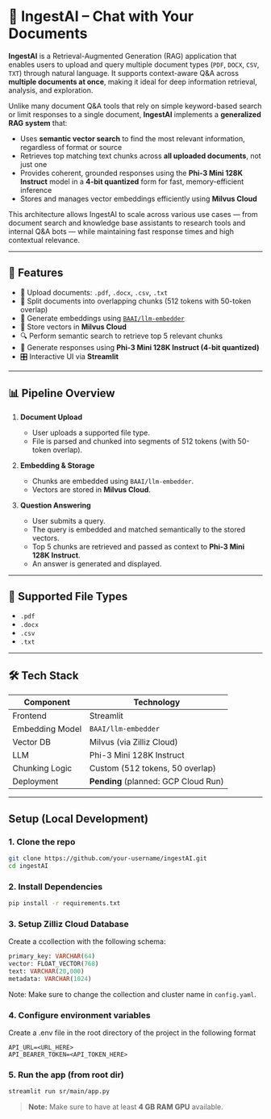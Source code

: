 # 🤖 IngestAI – Chat with Your Documents

**IngestAI** is a Retrieval-Augmented Generation (RAG) application that enables users to upload and query multiple document types (`PDF`, `DOCX`, `CSV`, `TXT`) through natural language. It supports context-aware Q&A across **multiple documents at once**, making it ideal for deep information retrieval, analysis, and exploration.

Unlike many document Q&A tools that rely on simple keyword-based search or limit responses to a single document, **IngestAI** implements a **generalized RAG system** that:

- Uses **semantic vector search** to find the most relevant information, regardless of format or source
- Retrieves top matching text chunks across **all uploaded documents**, not just one
- Provides coherent, grounded responses using the **Phi-3 Mini 128K Instruct** model in a **4-bit quantized** form for fast, memory-efficient inference
- Stores and manages vector embeddings efficiently using **Milvus Cloud**

This architecture allows IngestAI to scale across various use cases — from document search and knowledge base assistants to research tools and internal Q&A bots — while maintaining fast response times and high contextual relevance.

---

## 🧠 Features

- 📄 Upload documents: `.pdf`, `.docx`, `.csv`, `.txt`
- 🔗 Split documents into overlapping chunks (512 tokens with 50-token overlap)
- 🧬 Generate embeddings using [`BAAI/llm-embedder`](https://huggingface.co/BAAI/llm-embedder)
- 💾 Store vectors in **Milvus Cloud**
- 🔍 Perform semantic search to retrieve top 5 relevant chunks
- 🤖 Generate responses using **Phi-3 Mini 128K Instruct (4-bit quantized)**
- 🎛️ Interactive UI via **Streamlit**

---

## 📊 Pipeline Overview

1. **Document Upload**
   - User uploads a supported file type.
   - File is parsed and chunked into segments of 512 tokens (with 50-token overlap).

2. **Embedding & Storage**
   - Chunks are embedded using `BAAI/llm-embedder`.
   - Vectors are stored in **Milvus Cloud**.

3. **Question Answering**
   - User submits a query.
   - The query is embedded and matched semantically to the stored vectors.
   - Top 5 chunks are retrieved and passed as context to **Phi-3 Mini 128K Instruct**.
   - An answer is generated and displayed.

---

## 📁 Supported File Types

- `.pdf`
- `.docx`
- `.csv`
- `.txt`

---

## 🛠️ Tech Stack

| Component        | Technology                      |
|------------------|----------------------------------|
| Frontend         | Streamlit                        |
| Embedding Model  | `BAAI/llm-embedder`              |
| Vector DB        | Milvus (via Zilliz Cloud)        |
| LLM              | Phi-3 Mini 128K Instruct         |
| Chunking Logic   | Custom (512 tokens, 50 overlap)  |
| Deployment       | **Pending** (planned: GCP Cloud Run) |

---

## Setup (Local Development)

### 1. Clone the repo

```bash
git clone https://github.com/your-username/ingestAI.git
cd ingestAI
```

### 2. Install Dependencies

```bash
pip install -r requirements.txt
```

### 3. Setup Zilliz Cloud Database
Create a ccollection with the following schema:
```sql
primary_key: VARCHAR(64)
vector: FLOAT_VECTOR(768)
text: VARCHAR(20,000)
metadata: VARCHAR(1024)
```
Note: Make sure to change the collection and cluster name in `config.yaml`.

### 4. Configure environment variables

Create a .env file in the root directory of the project in the following format
```env
API_URL=<URL_HERE>
API_BEARER_TOKEN=<API_TOKEN_HERE>
```

### 5. Run the app (from root dir)
```bash
streamlit run sr/main/app.py
```

> **Note:** Make sure to have at least **4 GB RAM GPU** available.